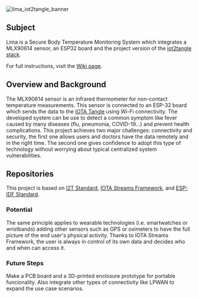 ![lima_iot2tangle_banner](https://user-images.githubusercontent.com/42292104/100166018-b7900b80-2e89-11eb-9e6e-031cb2113a56.png)

## Subject
Lima is a Secure Body Temperature Monitoring System which integrates a MLX90614 sensor, an ESP32 board and the project version of the [iot2tangle stack](https://github.com/iot2tangle).

For full instructions, visit the [Wiki page](https://github.com/Agro-iot/iot2tangle.lima/wiki).

## Overview and Background
The MLX90614 sensor is an infrared thermometer for non-contact temperature measurements. This sensor is connected to an ESP-32 board which sends the data to the [IOTA Tangle](https://blog.iota.org/the-tangle-an-illustrated-introduction-4d5eae6fe8d4!) using Wi-Fi connectivity. The developed system can be use to detect a common symptom like fever caused by many diseases (flu, pneumonia, COVID-19...) and prevent health complications. This project achieves two major challenges: connectivity and security, the first one allows users and doctors have the data remotely and in the right time. The second one gives confidence to adopt this type of technology without worrying about typical centralized system vulnerabilities. 

## Repositories
This project is based on [I2T Standard](https://github.com/Agro-iot/iot2tangle.oxinode/wiki/Architecture#esp32), [IOTA Streams Framework](https://www.iota.org/solutions/streams), and [ESP-IDF Standard](https://docs.espressif.com/projects/esp-idf/en/stable/get-started/).

### Potential
The same principle applies to wearable technologies (i.e. smartwatches or wristbands) adding other sensors such as GPS or oximeters to have the full picture of the end user's physical activity. Thanks to IOTA Streams Framework, the user is always in control of its own data and decides who and when can access it.

### Future Steps
Make a PCB board and a 3D-printed enclosure prototype for portable funcionality. Also integrate other types of connectivity like LPWAN to expand the use case scenarios.
